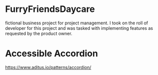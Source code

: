 # FurryFriendsDaycare
fictional business project for project management. I took on the roll of developer for this project and was tasked with implementing features as requested by the product owner.

# Accessible Accordion
https://www.aditus.io/patterns/accordion/
